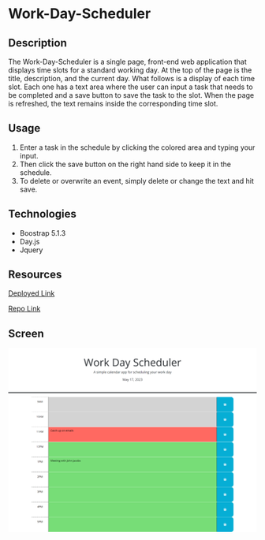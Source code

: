 # Work-Day-Scheduler

## Description

The Work-Day-Scheduler is a single page, front-end web application that displays time slots for a standard working day. At the top of the page is the title, description, and the current day. What follows is a display of each time slot. Each one has a text area where the user can input a task that needs to be completed and a save button to save the task to the slot. When the page is refreshed, the text remains inside the corresponding time slot.

## Usage

1. Enter a task in the schedule by clicking the colored area and typing your input.
2. Then click the save button on the right hand side to keep it in the schedule.
3. To delete or overwrite an event, simply delete or change the text and hit save.


## Technologies

* Boostrap 5.1.3
* Day.js
* Jquery

## Resources

[Deployed Link](https://zgibbs58.github.io/Calendar-App/)

[Repo Link](https://github.com/Zgibbs58/Calendar-App)

## Screen

![Screenshot](./assets/images/scheduleScreenshot.png)
